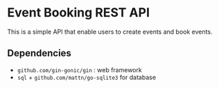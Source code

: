 # Event Booking REST API

This is a simple API that enable users to create events and book events.

## Dependencies

- `github.com/gin-gonic/gin` : web framework
- `sql` + `github.com/mattn/go-sqlite3` for database
